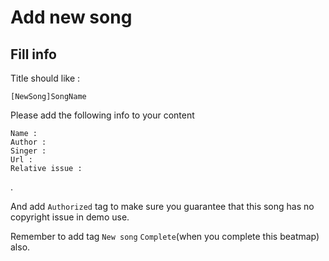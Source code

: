 # Add new song

## Fill info

Title should like : 

```
[NewSong]SongName
```

Please add the following info to your content

```
Name : 
Author : 
Singer : 
Url : 
Relative issue : 
```

.

And add `Authorized` tag to make sure you guarantee that this song has no copyright issue in demo use.

Remember to add tag `New song` `Complete`(when you complete this beatmap) also.

